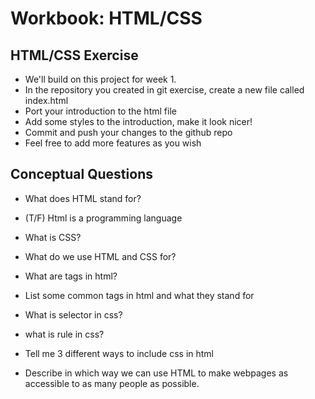 # Workbook: HTML/CSS

## HTML/CSS Exercise
- We'll build on this project for week 1.
- In the repository you created in git exercise, create a new file called index.html
- Port your introduction to the html file
- Add some styles to the introduction, make it look nicer!
- Commit and push your changes to the github repo
- Feel free to add more features as you wish

## Conceptual Questions
- What does HTML stand for?

- (T/F) Html is a programming language

-  What is CSS?

- What do we use HTML and CSS for?

- What are tags in html?

- List some common tags in html and what they stand for

- What is selector in css?

- what is rule in css?

- Tell me 3 different ways to include css in html

- Describe in which way we can use HTML to make webpages as accessible to as many people as possible.

